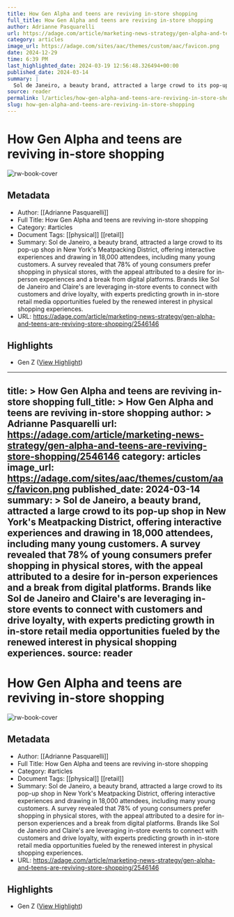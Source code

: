 ```yaml
---
title: How Gen Alpha and teens are reviving in-store shopping
full_title: How Gen Alpha and teens are reviving in-store shopping
author: Adrianne Pasquarelli
url: https://adage.com/article/marketing-news-strategy/gen-alpha-and-teens-are-reviving-store-shopping/2546146
category: articles
image_url: https://adage.com/sites/aac/themes/custom/aac/favicon.png
date: 2024-12-29
time: 6:39 PM
last_highlighted_date: 2024-03-19 12:56:48.326494+00:00
published_date: 2024-03-14
summary: |
  Sol de Janeiro, a beauty brand, attracted a large crowd to its pop-up shop in New York's Meatpacking District, offering interactive experiences and drawing in 18,000 attendees, including many young customers. A survey revealed that 78% of young consumers prefer shopping in physical stores, with the appeal attributed to a desire for in-person experiences and a break from digital platforms. Brands like Sol de Janeiro and Claire's are leveraging in-store events to connect with customers and drive loyalty, with experts predicting growth in in-store retail media opportunities fueled by the renewed interest in physical shopping experiences.
source: reader
permalink: l/articles/how-gen-alpha-and-teens-are-reviving-in-store-shopping
slug: how-gen-alpha-and-teens-are-reviving-in-store-shopping
---
```

# How Gen Alpha and teens are reviving in-store shopping

![rw-book-cover](https://adage.com/sites/aac/themes/custom/aac/favicon.png)

## Metadata
- Author: [[Adrianne Pasquarelli]]
- Full Title: How Gen Alpha and teens are reviving in-store shopping
- Category: #articles
- Document Tags: [[physical]] [[retail]] 
- Summary: Sol de Janeiro, a beauty brand, attracted a large crowd to its pop-up shop in New York's Meatpacking District, offering interactive experiences and drawing in 18,000 attendees, including many young customers. A survey revealed that 78% of young consumers prefer shopping in physical stores, with the appeal attributed to a desire for in-person experiences and a break from digital platforms. Brands like Sol de Janeiro and Claire's are leveraging in-store events to connect with customers and drive loyalty, with experts predicting growth in in-store retail media opportunities fueled by the renewed interest in physical shopping experiences.
- URL: https://adage.com/article/marketing-news-strategy/gen-alpha-and-teens-are-reviving-store-shopping/2546146

## Highlights
- Gen Z ([View Highlight](https://read.readwise.io/read/01hsbcja9e3zrk0a0m69ecmj67))


---
title: >
  How Gen Alpha and teens are reviving in-store shopping
full_title: >
  How Gen Alpha and teens are reviving in-store shopping
author: >
  Adrianne Pasquarelli
url: https://adage.com/article/marketing-news-strategy/gen-alpha-and-teens-are-reviving-store-shopping/2546146
category: articles
image_url: https://adage.com/sites/aac/themes/custom/aac/favicon.png
published_date: 2024-03-14
summary: >
  Sol de Janeiro, a beauty brand, attracted a large crowd to its pop-up shop in New York's Meatpacking District, offering interactive experiences and drawing in 18,000 attendees, including many young customers. A survey revealed that 78% of young consumers prefer shopping in physical stores, with the appeal attributed to a desire for in-person experiences and a break from digital platforms. Brands like Sol de Janeiro and Claire's are leveraging in-store events to connect with customers and drive loyalty, with experts predicting growth in in-store retail media opportunities fueled by the renewed interest in physical shopping experiences.
source: reader
---
# How Gen Alpha and teens are reviving in-store shopping

![rw-book-cover](https://adage.com/sites/aac/themes/custom/aac/favicon.png)

## Metadata
- Author: [[Adrianne Pasquarelli]]
- Full Title: How Gen Alpha and teens are reviving in-store shopping
- Category: #articles
- Document Tags: [[physical]] [[retail]] 
- Summary: Sol de Janeiro, a beauty brand, attracted a large crowd to its pop-up shop in New York's Meatpacking District, offering interactive experiences and drawing in 18,000 attendees, including many young customers. A survey revealed that 78% of young consumers prefer shopping in physical stores, with the appeal attributed to a desire for in-person experiences and a break from digital platforms. Brands like Sol de Janeiro and Claire's are leveraging in-store events to connect with customers and drive loyalty, with experts predicting growth in in-store retail media opportunities fueled by the renewed interest in physical shopping experiences.
- URL: https://adage.com/article/marketing-news-strategy/gen-alpha-and-teens-are-reviving-store-shopping/2546146

## Highlights
- Gen Z ([View Highlight](https://read.readwise.io/read/01hsbcja9e3zrk0a0m69ecmj67))


